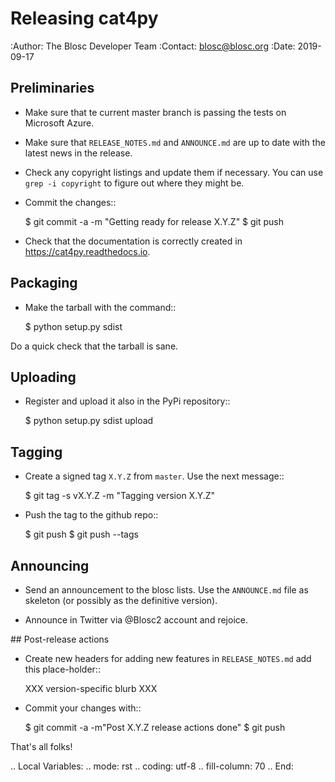 # Releasing cat4py

:Author: The Blosc Developer Team
:Contact: blosc@blosc.org
:Date: 2019-09-17


## Preliminaries

* Make sure that te current master branch is passing the tests on Microsoft Azure.

* Make sure that `RELEASE_NOTES.md` and `ANNOUNCE.md` are up to date with the latest news
in the release.

* Check any copyright listings and update them if necessary. You can use ``grep
  -i copyright`` to figure out where they might be.

* Commit the changes::

  $ git commit -a -m "Getting ready for release X.Y.Z"
  $ git push

* Check that the documentation is correctly created in https://cat4py.readthedocs.io.


## Packaging

* Make the tarball with the command::

  $ python setup.py sdist

Do a quick check that the tarball is sane.


## Uploading

* Register and upload it also in the PyPi repository::

    $ python setup.py sdist upload


## Tagging

* Create a signed tag ``X.Y.Z`` from ``master``.  Use the next message::

    $ git tag -s vX.Y.Z -m "Tagging version X.Y.Z"

* Push the tag to the github repo::

    $ git push
    $ git push --tags


## Announcing

* Send an announcement to the blosc lists.  Use the ``ANNOUNCE.md`` file as skeleton
(or possibly as the definitive version).

* Announce in Twitter via @Blosc2 account and rejoice.


## Post-release actions

* Create new headers for adding new features in ``RELEASE_NOTES.md``
  add this place-holder::

  XXX version-specific blurb XXX

* Commit your changes with::

  $ git commit -a -m"Post X.Y.Z release actions done"
  $ git push


That's all folks!


.. Local Variables:
.. mode: rst
.. coding: utf-8
.. fill-column: 70
.. End:
